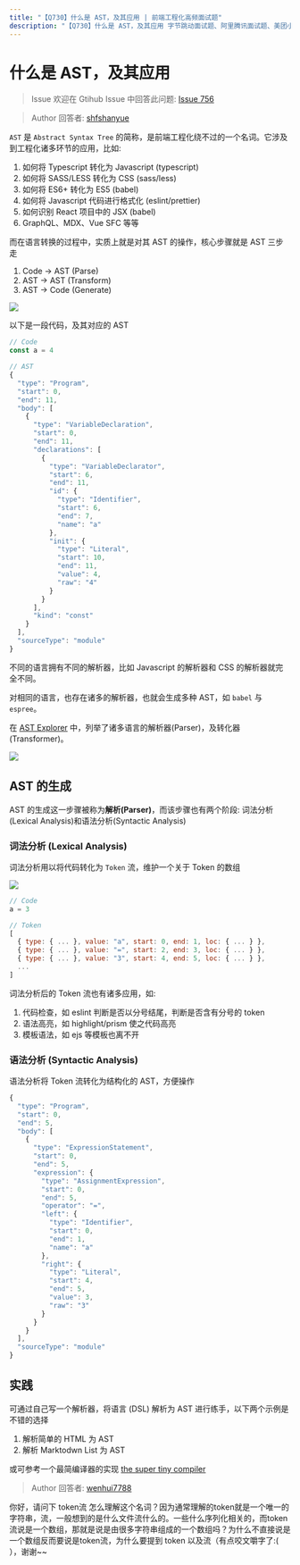 ```yaml
---
title: "【Q730】什么是 AST，及其应用 | 前端工程化高频面试题"
description: "【Q730】什么是 AST，及其应用 字节跳动面试题、阿里腾讯面试题、美团小米面试题。"
---
```


# 什么是 AST，及其应用

> Issue
> 欢迎在 Gtihub Issue 中回答此问题: [Issue 756](https://github.com/shfshanyue/Daily-Question/issues/756)

> Author
> 回答者: [shfshanyue](https://github.com/shfshanyue)

`AST` 是 `Abstract Syntax Tree` 的简称，是前端工程化绕不过的一个名词。它涉及到工程化诸多环节的应用，比如:

1. 如何将 Typescript 转化为 Javascript (typescript)
1. 如何将 SASS/LESS 转化为 CSS (sass/less)
1. 如何将 ES6+ 转化为 ES5 (babel)
1. 如何将 Javascript 代码进行格式化 (eslint/prettier)
1. 如何识别 React 项目中的 JSX (babel)
1. GraphQL、MDX、Vue SFC 等等

而在语言转换的过程中，实质上就是对其 AST 的操作，核心步骤就是 AST 三步走

1. Code -> AST (Parse)
1. AST -> AST (Transform)
1. AST -> Code (Generate)

![](https://cdn.jsdelivr.net/gh/shfshanyue/assets/2021-12-13/AST.37256a.webp)

以下是一段代码，及其对应的 AST

```js
// Code
const a = 4

// AST
{
  "type": "Program",
  "start": 0,
  "end": 11,
  "body": [
    {
      "type": "VariableDeclaration",
      "start": 0,
      "end": 11,
      "declarations": [
        {
          "type": "VariableDeclarator",
          "start": 6,
          "end": 11,
          "id": {
            "type": "Identifier",
            "start": 6,
            "end": 7,
            "name": "a"
          },
          "init": {
            "type": "Literal",
            "start": 10,
            "end": 11,
            "value": 4,
            "raw": "4"
          }
        }
      ],
      "kind": "const"
    }
  ],
  "sourceType": "module"
}
```

不同的语言拥有不同的解析器，比如 Javascript 的解析器和 CSS 的解析器就完全不同。

对相同的语言，也存在诸多的解析器，也就会生成多种 AST，如 `babel` 与 `espree`。

在 [AST Explorer](https://astexplorer.net/) 中，列举了诸多语言的解析器(Parser)，及转化器(Transformer)。

![](https://p3-juejin.byteimg.com/tos-cn-i-k3u1fbpfcp/96e2f4eba4e5475faab8068d7c06c43c~tplv-k3u1fbpfcp-zoom-1.image)

## AST 的生成

AST 的生成这一步骤被称为**解析(Parser)**，而该步骤也有两个阶段: 词法分析(Lexical Analysis)和语法分析(Syntactic Analysis)

### 词法分析 (Lexical Analysis)

词法分析用以将代码转化为 `Token` 流，维护一个关于 Token 的数组

![](https://cdn.jsdelivr.net/gh/shfshanyue/assets/2021-12-13/Parse.050e33.webp)

```js
// Code
a = 3

// Token
[
  { type: { ... }, value: "a", start: 0, end: 1, loc: { ... } },
  { type: { ... }, value: "=", start: 2, end: 3, loc: { ... } },
  { type: { ... }, value: "3", start: 4, end: 5, loc: { ... } },
  ...
]
```

词法分析后的 Token 流也有诸多应用，如:

1. 代码检查，如 eslint 判断是否以分号结尾，判断是否含有分号的 token
1. 语法高亮，如 highlight/prism 使之代码高亮
1. 模板语法，如 ejs 等模板也离不开

### 语法分析 (Syntactic Analysis)

语法分析将 Token 流转化为结构化的 AST，方便操作

```js
{
  "type": "Program",
  "start": 0,
  "end": 5,
  "body": [
    {
      "type": "ExpressionStatement",
      "start": 0,
      "end": 5,
      "expression": {
        "type": "AssignmentExpression",
        "start": 0,
        "end": 5,
        "operator": "=",
        "left": {
          "type": "Identifier",
          "start": 0,
          "end": 1,
          "name": "a"
        },
        "right": {
          "type": "Literal",
          "start": 4,
          "end": 5,
          "value": 3,
          "raw": "3"
        }
      }
    }
  ],
  "sourceType": "module"
}
```

## 实践

可通过自己写一个解析器，将语言 (DSL) 解析为 AST 进行练手，以下两个示例是不错的选择

1. 解析简单的 HTML 为 AST
1. 解析 Marktodwn List 为 AST

或可参考一个最简编译器的实现 [the super tiny compiler](https://github.com/jamiebuilds/the-super-tiny-compiler)

> Author
> 回答者: [wenhui7788](https://github.com/wenhui7788)

你好，请问下 token流 怎么理解这个名词？因为通常理解的token就是一个唯一的字符串，流，一般想到的是什么文件流什么的。一些什么序列化相关的，而token流说是一个数组，那就是说是由很多字符串组成的一个数组吗？为什么不直接说是一个数组反而要说是token流，为什么要提到 token 以及流（有点咬文嚼字了:( ），谢谢~~
